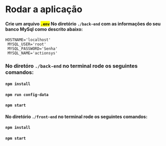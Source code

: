 <body>
  <div>
    <h1>Rodar a aplicação</h1>
    <h4>Crie um arquivo <mark><code>.env</code></mark> No diretório <code>./back-end</code> com as informações do seu banco MySql como
      descrito abaixo:</h4>
    <code>HOSTNAME='localhost'</code><br>
    <code> MYSQL_USER='root'</code><br>
    <code> MYSQL_PASSWORD='Senha'</code><br>
    <code> MYSQL_NAME='actionsys'</code><br>
    <h3>No diretóro <code>./back-end</code> no terminal rode os seguintes comandos:</h3>
    <h4> <code>npm install</code></h4>
    <h4> <code>npm run config-data</code></h4>
    <h4> <code>npm start</code></h4>
    <h4>No diretório <code>./front-end</code> no terminal rode os seguintes comandos:</h4>
    <h4> <code>npm install</code></h4>
    <h4> <code>npm start</code></h4>
  </div>
</body>
